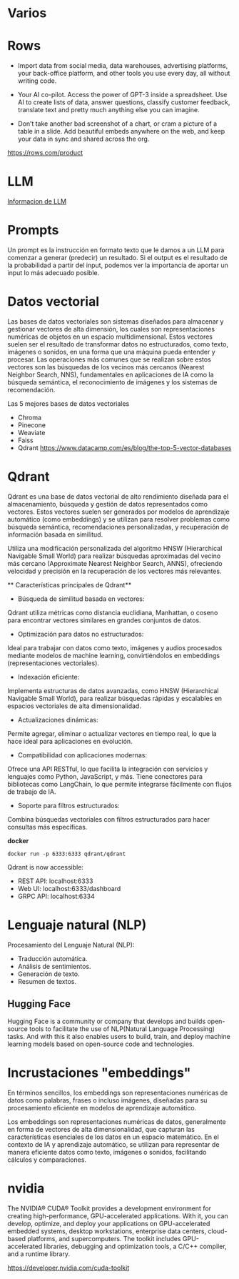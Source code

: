 # Varios



# Rows


- Import data from social media, data warehouses, advertising platforms, your back-office platform, and other tools you use every day, all without writing code.

- Your AI co-pilot. Access the power of GPT-3 inside a spreadsheet. Use AI to create lists of data, answer questions, classify customer feedback, translate text and pretty much anything else you can imagine.

- Don’t take another bad screenshot of a chart, or cram a picture of a table in a slide. Add beautiful embeds anywhere on the web, and keep your data in sync and shared across the org.
	
https://rows.com/product


# LLM


[Informacion de LLM](LLM.md)


# Prompts

Un prompt es la instrucción en formato texto que le damos a un LLM para comenzar a generar (predecir) un resultado. Si el output es el resultado de la probabilidad a partir del input, podemos ver la importancia de aportar un input lo más adecuado posible.


# Datos vectorial


Las bases de datos vectoriales son sistemas diseñados para almacenar y gestionar vectores de alta dimensión, los cuales son representaciones numéricas de objetos en un espacio multidimensional. Estos vectores suelen ser el resultado de transformar datos no estructurados, como texto, imágenes o sonidos, en una forma que una máquina pueda entender y procesar. Las operaciones más comunes que se realizan sobre estos vectores son las búsquedas de los vecinos más cercanos (Nearest Neighbor Search, NNS), fundamentales en aplicaciones de IA como la búsqueda semántica, el reconocimiento de imágenes y los sistemas de recomendación.



Las 5 mejores bases de datos vectoriales
- Chroma
- Pinecone
- Weaviate
- Faiss
- Qdrant
https://www.datacamp.com/es/blog/the-top-5-vector-databases

# Qdrant


Qdrant es una base de datos vectorial de alto rendimiento diseñada para el almacenamiento, búsqueda y gestión de datos representados como vectores. Estos vectores suelen ser generados por modelos de aprendizaje automático (como embeddings) y se utilizan para resolver problemas como búsqueda semántica, recomendaciones personalizadas, y recuperación de información basada en similitud.



Utiliza una modificación personalizada del algoritmo HNSW (Hierarchical Navigable Small World) para realizar búsquedas aproximadas del vecino más cercano (Approximate Nearest Neighbor Search, ANNS), ofreciendo velocidad y precisión en la recuperación de los vectores más relevantes.



** Características principales de Qdrant**

- Búsqueda de similitud basada en vectores:

Qdrant utiliza métricas como distancia euclidiana, Manhattan, o coseno para encontrar vectores similares en grandes conjuntos de datos.

- Optimización para datos no estructurados:

Ideal para trabajar con datos como texto, imágenes y audios procesados mediante modelos de machine learning, convirtiéndolos en embeddings (representaciones vectoriales).


-  Indexación eficiente:

Implementa estructuras de datos avanzadas, como HNSW (Hierarchical Navigable Small World), para realizar búsquedas rápidas y escalables en espacios vectoriales de alta dimensionalidad.

-  Actualizaciones dinámicas:

Permite agregar, eliminar o actualizar vectores en tiempo real, lo que la hace ideal para aplicaciones en evolución.

-  Compatibilidad con aplicaciones modernas:

Ofrece una API RESTful, lo que facilita la integración con servicios y lenguajes como Python, JavaScript, y más.
Tiene conectores para bibliotecas como LangChain, lo que permite integrarse fácilmente con flujos de trabajo de IA.

- Soporte para filtros estructurados:

Combina búsquedas vectoriales con filtros estructurados para hacer consultas más específicas.

**docker**

```
docker run -p 6333:6333 qdrant/qdrant
```

Qdrant is now accessible:

- REST API: localhost:6333
- Web UI: localhost:6333/dashboard
- GRPC API: localhost:6334



# Lenguaje natural (NLP)


Procesamiento del Lenguaje Natural (NLP):
- Traducción automática.
- Análisis de sentimientos.
- Generación de texto.
- Resumen de textos.



## Hugging Face

Hugging Face is a community or company that develops and builds open-source tools to facilitate the use of NLP(Natural Language Processing) tasks. And with this it also enables users to build, train, and deploy machine learning models based on open-source code and technologies.


# Incrustaciones "embeddings"

En términos sencillos, los embeddings son representaciones numéricas de datos como palabras, frases o incluso imágenes, diseñadas para su procesamiento eficiente en modelos de aprendizaje automático.


Los embeddings son representaciones numéricas de datos, generalmente en forma de vectores de alta dimensionalidad, que capturan las características esenciales de los datos en un espacio matemático. En el contexto de IA y aprendizaje automático, se utilizan para representar de manera eficiente datos como texto, imágenes o sonidos, facilitando cálculos y comparaciones.


# nvidia

The NVIDIA® CUDA® Toolkit provides a development environment for creating high-performance, GPU-accelerated applications. With it, you can develop, optimize, and deploy your applications on GPU-accelerated embedded systems, desktop workstations, enterprise data centers, cloud-based platforms, and supercomputers. The toolkit includes GPU-accelerated libraries, debugging and optimization tools, a C/C++ compiler, and a runtime library.

https://developer.nvidia.com/cuda-toolkit